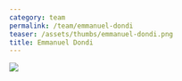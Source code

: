 ```yaml
---
category: team
permalink: /team/emmanuel-dondi
teaser: /assets/thumbs/emmanuel-dondi.png
title: Emmanuel Dondi
---
```


<img src="/assets/img/emmanuel-dondi.png" />

